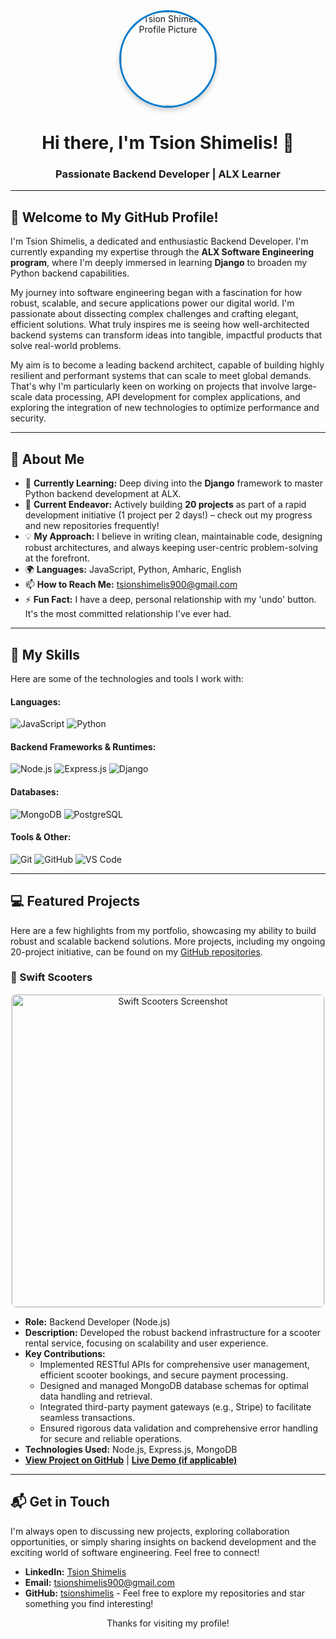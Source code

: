 <div align="center">
  <img src="https://i.ibb.co/G3xcMwNb/t.jpg" alt="Tsion Shimelis Profile Picture" style="height: 150px; border-radius: 50%; object-fit: cover; border: 3px solid #007ACC; box-shadow: 0 4px 8px rgba(0, 0, 0, 0.2);">
  <h1>Hi there, I'm Tsion Shimelis! 👋</h1>
  <h3>Passionate Backend Developer | ALX Learner</h3>
</div>

---

## 👋 Welcome to My GitHub Profile!

<p>
  I'm Tsion Shimelis, a dedicated and enthusiastic Backend Developer. I'm currently expanding my expertise through the <strong>ALX Software Engineering program</strong>, where I'm deeply immersed in learning <strong>Django</strong> to broaden my Python backend capabilities.
</p>

<p>
  My journey into software engineering began with a fascination for how robust, scalable, and secure applications power our digital world. I'm passionate about dissecting complex challenges and crafting elegant, efficient solutions. What truly inspires me is seeing how well-architected backend systems can transform ideas into tangible, impactful products that solve real-world problems.
</p>

<p>
  My aim is to become a leading backend architect, capable of building highly resilient and performant systems that can scale to meet global demands. That's why I'm particularly keen on working on projects that involve large-scale data processing, API development for complex applications, and exploring the integration of new technologies to optimize performance and security.
</p>

---

## 🚀 About Me

<ul>
  <li>🌱 <strong>Currently Learning:</strong> Deep diving into the <strong>Django</strong> framework to master Python backend development at ALX.</li>
  <li>🔭 <strong>Current Endeavor:</strong> Actively building <strong>20 projects</strong> as part of a rapid development initiative (1 project per 2 days!) – check out my progress and new repositories frequently!</li>
  <li>💡 <strong>My Approach:</strong> I believe in writing clean, maintainable code, designing robust architectures, and always keeping user-centric problem-solving at the forefront.</li>
  <li>🌍 <strong>Languages:</strong> JavaScript, Python, Amharic, English</li>
  <li>📫 <strong>How to Reach Me:</strong> <a href="mailto:tsionshimelis900@gmail.com">tsionshimelis900@gmail.com</a></li>
  <li>⚡ <strong>Fun Fact:</strong> I have a deep, personal relationship with my 'undo' button. It's the most committed relationship I've ever had.</li>
</ul>

---

## 🧠 My Skills

<p>Here are some of the technologies and tools I work with:</p>

<h4>Languages:</h4>
<p>
  <img src="https://img.shields.io/badge/-JavaScript-F7DF1E?style=for-the-badge&logo=javascript&logoColor=black" alt="JavaScript">
  <img src="https://img.shields.io/badge/-Python-3776AB?style=for-the-badge&logo=python&logoColor=white" alt="Python">
</p>

<h4>Backend Frameworks & Runtimes:</h4>
<p>
  <img src="https://img.shields.io/badge/-Node.js-339933?style=for-the-badge&logo=node.js&logoColor=white" alt="Node.js">
  <img src="https://img.shields.io/badge/-Express.js-000000?style=for-the-badge&logo=express&logoColor=white" alt="Express.js">
  <img src="https://img.shields.io/badge/-Django-092E20?style=for-the-badge&logo=django&logoColor=white" alt="Django">
</p>

<h4>Databases:</h4>
<p>
  <img src="https://img.shields.io/badge/-MongoDB-47A248?style=for-the-badge&logo=mongodb&logoColor=white" alt="MongoDB">
  <img src="https://img.shields.io/badge/-PostgreSQL-336791?style=for-the-badge&logo=postgresql&logoColor=white" alt="PostgreSQL">
</p>

<h4>Tools & Other:</h4>
<p>
  <img src="https://img.shields.io/badge/-Git-F05032?style=for-the-badge&logo=git&logoColor=white" alt="Git">
  <img src="https://img.shields.io/badge/-GitHub-181717?style=for-the-badge&logo=github&logoColor=white" alt="GitHub">
  <img src="https://img.shields.io/badge/-VS%20Code-007ACC?style=for-the-badge&logo=visual-studio-code&logoColor=white" alt="VS Code">
</p>

---

## 💻 Featured Projects

<p>Here are a few highlights from my portfolio, showcasing my ability to build robust and scalable backend solutions. More projects, including my ongoing 20-project initiative, can be found on my <a href="https://github.com/tsionshimelis?tab=repositories">GitHub repositories</a>.</p>

### 🚀 Swift Scooters

<div align="center">
  <a href="https://github.com/your-repo-link-for-swift-scooters">
    <img src="https://i.ibb.co/fYQ6tgZW/Screenshot-2025-06-26-at-6-20-52-PM.png" alt="Swift Scooters Screenshot" width="500" style="border-radius: 8px; border: 1px solid #ddd;">
  </a>
</div>

<ul>
  <li><strong>Role:</strong> Backend Developer (Node.js)</li>
  <li><strong>Description:</strong> Developed the robust backend infrastructure for a scooter rental service, focusing on scalability and user experience.</li>
  <li><strong>Key Contributions:</strong>
    <ul>
      <li>Implemented RESTful APIs for comprehensive user management, efficient scooter bookings, and secure payment processing.</li>
      <li>Designed and managed MongoDB database schemas for optimal data handling and retrieval.</li>
      <li>Integrated third-party payment gateways (e.g., Stripe) to facilitate seamless transactions.</li>
      <li>Ensured rigorous data validation and comprehensive error handling for secure and reliable operations.</li>
    </ul>
  </li>
  <li><strong>Technologies Used:</strong> Node.js, Express.js, MongoDB</li>
  <li><a href="https://github.com/your-repo-link-for-swift-scooters"><strong>View Project on GitHub</strong></a> | <a href="YOUR_LIVE_DEMO_LINK_FOR_SWIFT_SCOOTERS"><strong>Live Demo (if applicable)</strong></a></li>
</ul>

---


## 📬 Get in Touch

<p>I'm always open to discussing new projects, exploring collaboration opportunities, or simply sharing insights on backend development and the exciting world of software engineering. Feel free to connect!</p>

<ul>
  <li><strong>LinkedIn:</strong> <a href="https://www.linkedin.com/in/tsion-shimelis-389387264/">Tsion Shimelis</a></li>
  <li><strong>Email:</strong> <a href="mailto:tsionshimelis900@gmail.com">tsionshimelis900@gmail.com</a></li>
  <li><strong>GitHub:</strong> <a href="https://github.com/tsionshimelis">tsionshimelis</a> - Feel free to explore my repositories and star something you find interesting!</li>
</ul>

<div align="center">
  <p>Thanks for visiting my profile!</p>
</div>
